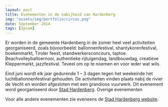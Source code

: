 ```yaml
---
layout: post
title: Evenementen in de nabijheid van Hardenberg
img: "assets/img/portfolio/circus.png"
date: September 2014
tags: [Ipsum]
---
```


Er worden in de gemeente Hardenberg in de zomer heel veel activiteiten georganiseerd, zoals bijvoorbeeld:
ballonnenfestival, shantykorenfestival, boekenmarkt, Tiroler feest, standwerkersconcours, taptoe. Beachvolleybaltoernooi, authentieke rijtuigendag, landbouwdag, creatieve Kleppermarkt, jazzfestival. Teveel om op te noemen en voor ieder wat wils.

Eind juni wordt elk jaar gedurende 1 – 3 dagen tegen het weekeinde het luchtballonnenfestival gehouden.
De activiteiten vinden plaats nabij de rivier de Vecht en worden afgesloten met een grandioos vuurwerk.
Dit evenement word georganiseerd door [Stad Hardenberg](http://www.stichtinghardenbergpromotie.nl/index.html).
Overige evenementen

Voor alle andere evenementen zie eveneens de [Stad Hardenberg website](http://www.stichtinghardenbergpromotie.nl/index.html).
